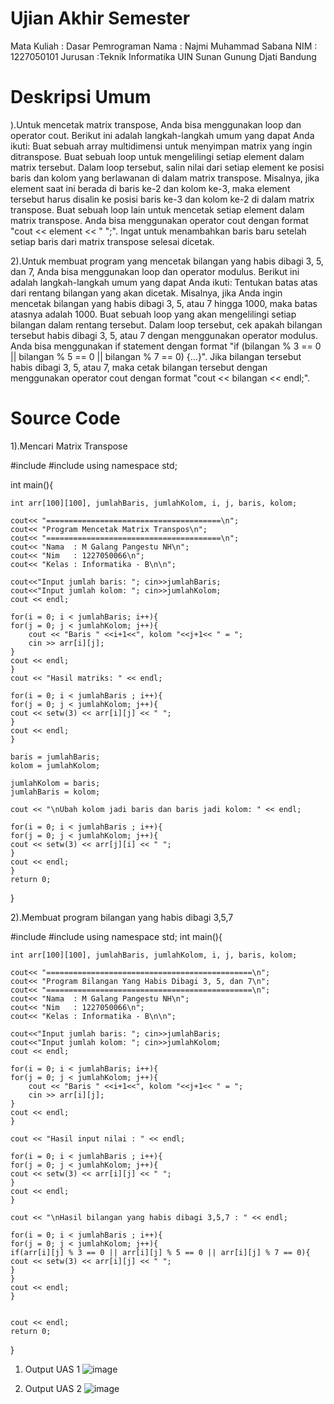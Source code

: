 # Ujian Akhir Semester
Mata Kuliah : Dasar Pemrograman
Nama : Najmi Muhammad Sabana
NIM : 1227050101 
Jurusan :Teknik Informatika UIN Sunan Gunung Djati Bandung

# Deskripsi Umum
).Untuk mencetak matrix transpose, Anda bisa menggunakan loop dan operator cout. Berikut ini adalah langkah-langkah umum yang dapat Anda ikuti: Buat sebuah array multidimensi untuk menyimpan matrix yang ingin ditranspose. Buat sebuah loop untuk mengelilingi setiap element dalam matrix tersebut. Dalam loop tersebut, salin nilai dari setiap element ke posisi baris dan kolom yang berlawanan di dalam matrix transpose. Misalnya, jika element saat ini berada di baris ke-2 dan kolom ke-3, maka element tersebut harus disalin ke posisi baris ke-3 dan kolom ke-2 di dalam matrix transpose. Buat sebuah loop lain untuk mencetak setiap element dalam matrix transpose. Anda bisa menggunakan operator cout dengan format "cout << element << " ";". Ingat untuk menambahkan baris baru setelah setiap baris dari matrix transpose selesai dicetak.

2).Untuk membuat program yang mencetak bilangan yang habis dibagi 3, 5, dan 7, Anda bisa menggunakan loop dan operator modulus. Berikut ini adalah langkah-langkah umum yang dapat Anda ikuti: Tentukan batas atas dari rentang bilangan yang akan dicetak. Misalnya, jika Anda ingin mencetak bilangan yang habis dibagi 3, 5, atau 7 hingga 1000, maka batas atasnya adalah 1000. Buat sebuah loop yang akan mengelilingi setiap bilangan dalam rentang tersebut. Dalam loop tersebut, cek apakah bilangan tersebut habis dibagi 3, 5, atau 7 dengan menggunakan operator modulus. Anda bisa menggunakan if statement dengan format "if (bilangan % 3 == 0 || bilangan % 5 == 0 || bilangan % 7 == 0) {...}". Jika bilangan tersebut habis dibagi 3, 5, atau 7, maka cetak bilangan tersebut dengan menggunakan operator cout dengan format "cout << bilangan << endl;".

# Source Code
1).Mencari Matrix Transpose

#include<iostream>
#include<iomanip>
using namespace std;

int main(){

	int arr[100][100], jumlahBaris, jumlahKolom, i, j, baris, kolom;

	cout<< "=======================================\n";
	cout<< "Program Mencetak Matrix Transpos\n";
	cout<< "=======================================\n";
	cout<< "Nama  : M Galang Pangestu NH\n";
	cout<< "Nim   : 1227050066\n";
	cout<< "Kelas : Informatika - B\n\n";

    cout<<"Input jumlah baris: "; cin>>jumlahBaris;
    cout<<"Input jumlah kolom: "; cin>>jumlahKolom;
    cout << endl;

    for(i = 0; i < jumlahBaris; i++){
	for(j = 0; j < jumlahKolom; j++){
	    cout << "Baris " <<i+1<<", kolom "<<j+1<< " = ";
	    cin >> arr[i][j];
	}
	cout << endl;
    }
    cout << "Hasil matriks: " << endl;

    for(i = 0; i < jumlahBaris ; i++){
    for(j = 0; j < jumlahKolom; j++){
	cout << setw(3) << arr[i][j] << " ";
    }
    cout << endl;
    }

    baris = jumlahBaris;
    kolom = jumlahKolom;

    jumlahKolom = baris;
    jumlahBaris = kolom;

    cout << "\nUbah kolom jadi baris dan baris jadi kolom: " << endl;

    for(i = 0; i < jumlahBaris ; i++){
	for(j = 0; j < jumlahKolom; j++){
	cout << setw(3) << arr[j][i] << " ";
    }
    cout << endl;
    }
	return 0;
}

  2).Membuat program bilangan yang habis dibagi 3,5,7

#include <iostream>
#include <iomanip>
using namespace std;
int main(){

	int arr[100][100], jumlahBaris, jumlahKolom, i, j, baris, kolom;

	cout<< "==============================================\n";
	cout<< "Program Bilangan Yang Habis Dibagi 3, 5, dan 7\n";
	cout<< "==============================================\n";
	cout<< "Nama  : M Galang Pangestu NH\n";
	cout<< "Nim   : 1227050066\n";
	cout<< "Kelas : Informatika - B\n\n";

    cout<<"Input jumlah baris: "; cin>>jumlahBaris;
    cout<<"Input jumlah kolom: "; cin>>jumlahKolom;
    cout << endl;

    for(i = 0; i < jumlahBaris; i++){
	for(j = 0; j < jumlahKolom; j++){
	    cout << "Baris " <<i+1<<", kolom "<<j+1<< " = ";
	    cin >> arr[i][j];
	}
	cout << endl;
    }

    cout << "Hasil input nilai : " << endl;

    for(i = 0; i < jumlahBaris ; i++){
    for(j = 0; j < jumlahKolom; j++){
	cout << setw(3) << arr[i][j] << " ";
    }
    cout << endl;
    }

    cout << "\nHasil bilangan yang habis dibagi 3,5,7 : " << endl;

    for(i = 0; i < jumlahBaris ; i++){
    for(j = 0; j < jumlahKolom; j++){
	if(arr[i][j] % 3 == 0 || arr[i][j] % 5 == 0 || arr[i][j] % 7 == 0){
	cout << setw(3) << arr[i][j] << " ";
	}
    }
    cout << endl;
    }


    cout << endl;
    return 0;
}

	

1. Output UAS 1
![image](https://user-images.githubusercontent.com/121021881/209507070-83dfe464-a274-4610-985c-c0a3986398c9.png)

2. Output UAS 2
![image](https://user-images.githubusercontent.com/121021881/209507247-78fd6062-dae2-4a22-b9a5-c3b28fc70e82.png)
